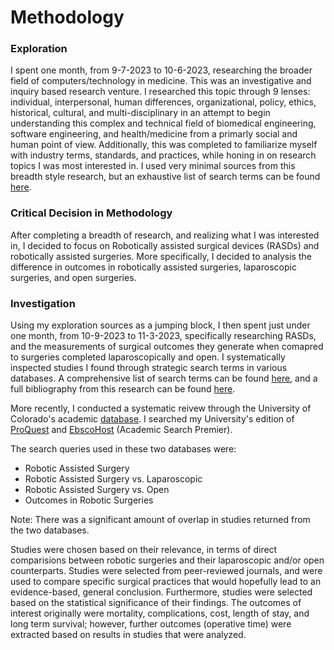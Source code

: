 # Methodology

### Exploration 
I spent one month, from 9-7-2023 to 10-6-2023, researching the broader field of computers/technology in medicine. This was an investigative and inquiry based research venture. I researched this topic through 9 lenses: individual, interpersonal, human differences, organizational, policy, ethics, historical, cultural, and multi-disciplinary in an attempt to begin understanding this complex and technical field of biomedical engineering, software engineering, and health/medicine from a primarly social and human point of view. Additionally, this was completed to familiarize myself with industry terms, standards, and practices, while honing in on research topics I was most interested in. I used very minimal sources from this breadth style research, but an exhaustive list of search terms can be found [here](https://docs.google.com/spreadsheets/d/1oNA6XXVFzFoIJnYeAsb0xS4jXLMmwv-RUrTuOrg_6s0/edit?usp=sharing).

### Critical Decision in Methodology
After completing a breadth of research, and realizing what I was interested in, I decided to focus on Robotically assisted surgical devices (RASDs) and robotically assisted surgeries. More specifically, I decided to analysis the difference in outcomes in robotically assisted surgeries, laparoscopic surgeries, and open surgeries. 

### Investigation 
Using my exploration sources as a jumping block, I then spent just under one month, from 10-9-2023 to 11-3-2023, specifically researching RASDs, and the measurements of surgical outcomes they generate when comapred to surgeries completed laparoscopically and open. I systematically inspected studies I found through strategic search terms in various databases. A comprehensive list of search terms can be found [here](https://docs.google.com/spreadsheets/d/1-QmiSYuMmubs0tnvtkqNF4EqeaW7_pREKFZtQRO3Y6c/edit?usp=sharing), and a full bibliography from this research can be found [here](https://docs.google.com/spreadsheets/d/1oNA6XXVFzFoIJnYeAsb0xS4jXLMmwv-RUrTuOrg_6s0/edit?usp=sharing). 

More recently, I conducted a systematic reivew through the University of Colorado's academic [database](https://www.colorado.edu/libraries/research/find-articles-and-databases). I searched my University's edition of [ProQuest](https://about.proquest.com/) and [EbscoHost](https://www.ebsco.com/products/ebscohost-research-platform) (Academic Search Premier).  

The search queries used in these two databases were:
- Robotic Assisted Surgery
- Robotic Assisted Surgery vs. Laparoscopic
- Robotic Assisted Surgery vs. Open
- Outcomes in Robotic Surgeries

Note: There was a significant amount of overlap in studies returned from the two databases.

Studies were chosen based on their relevance, in terms of direct comparisions between robotic surgeries and their laparoscopic and/or open counterparts. Studies were selected from peer-reviewed journals, and were used to compare specific surgical practices that would hopefully lead to an evidence-based, general conclusion. Furthermore, studies were selected based on the statistical significance of their findings. The outcomes of interest originally were mortality, complications, cost, length of stay, and long term survival; however, further outcomes (operative time) were extracted based on results in studies that were analyzed. 

